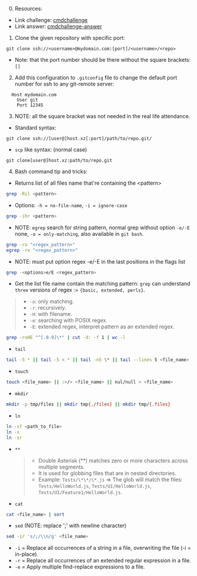 0. Resources:

- Link challenge: [cmdchallenge](https://cmdchallenge.com/)
- Link answer: [cmdchallenge-answer](https://github.com/HyperSine/cmdchallenge.com)

1. Clone the given repository with specific port:

```git
git clone ssh://<username>@mydomain.com:[port]/<username>/<repo>
```

- Note: that the port number should be there without the square brackets: `[]`

2. Add this configuration to `.gitconfig` file to change the default port number for ssh to any git-remote server:

```gitconfig
  Host mydomain.com
    User git
    Port 12345
```

3. NOTE: all the square bracket was not needed in the real life attendance.

- Standard syntax:

```git
git clone ssh://[user@]host.xz[:port]/path/to/repo.git/
```

- `scp` like syntax: (normal case)

```git
git clone[user@]host.xz:path/to/repo.git
```

4. Bash command tip and tricks:

- Returns list of all files name that're containing the \<pattern\>

```bash
grep -Ril <pattern>
```

- Options: `-h = no-file-name`, `-i = ignore-case`

```bash
grep -ihr <pattern>
```

- NOTE: `egrep` search for string pattern, normal grep without option `-e/-E` none, `-o = only-matching`,
also available in `git bash`.

```bash
grep -ro "<regex_pattern>"
egrep -ro "<regex_pattern>"
```

- NOTE: must put option regex -e/-E in the last positions in the flags list

```bash
grep -<options>e/E <regex_pattern>
```

- Get the list file name contain the matching pattern: `grep` can understand `three` versions of regex := `{basic, extended, perls}`.

> + `-o`: only matching.
> + `-r`: recursively.
> + `-H`: with filename.
> + `-e`: searching with POSIX regex.
> + `-E`: extended regex, interpret pattern as an extended regex.

```bash
grep -roHE "^[.0-9]\*" | cut -d: -f 1 | wc -l
```

- `tail`

```bash
tail -5 * || tail -5 < * || tail -n5 \* || tail --lines 5 <file_name>
```

- `touch`

```bash
touch <file_name> || :>/> <file_name> || nul/null > <file_name>
```

- `mkdir`

```bash
mkdir -p tmp/files || mkdir tmp{,/files} || mkdir tmp/{,files}
```

- `ln`

```bash
ln -sf <path_to_file>
ln -s
ln -sr
```

- `**`

  > - Double Asterisk (\*\*) matches zero or more characters across multiple segments.
  > - It is used for globbing files that are in nested directories.
  > - Example: `Tests/\*\*/\*.js` => The glob will match the files: `Tests/HelloWorld.js`, `Tests/UI/HelloWorld.js`, `Tests/UI/Feature1/HelloWorld.js`.

- `cat`

```bash
cat <file_name> | sort
```

- `sed` (NOTE: replace ';' with newline character)

```bash
sed -ir 's/;/\\n/g' <file_name>
```

  - `-i` = Replace all occurrences of a string in a file, overwriting the file (-i = in-place).
  - `-r` = Replace all occurrences of an extended regular expression in a file.
  - `-e` = Apply multiple find-replace expressions to a file.
